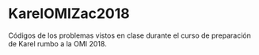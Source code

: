 # KarelOMIZac2018
Códigos de los problemas vistos en clase durante el curso de preparación de Karel rumbo a la OMI 2018.
